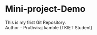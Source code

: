 # Mini-project-Demo
This is my frist Git Repository.
<br>
Author - Pruthviraj kamble (TKIET Student)

